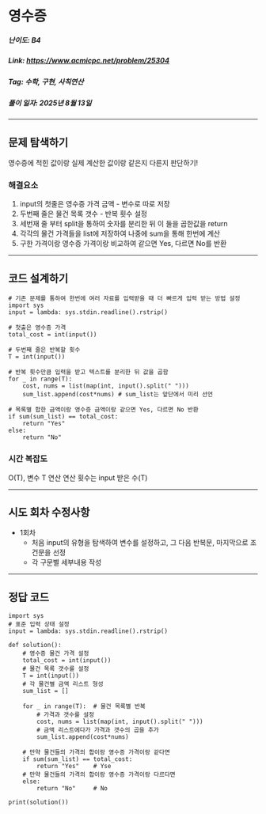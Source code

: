 # 영수증
##### 난이도: ***B4***
##### Link: https://www.acmicpc.net/problem/25304
##### Tag:  수학, 구현, 사칙연산
##### 풀이 일자: 2025년 8월 13일
***
## 문제 탐색하기
영수증에 적힌 값이랑 실제 계산한 값이랑 같은지 다른지 판단하기!

### 해결요소
1. input의 첫줄은 영수증 가격 금액 - 변수로 따로 저장
2. 두번째 줄은 물건 목록 갯수 - 반복 횟수 설정
3. 세번재 줄 부터 split을 통하여 숫자를 분리한 뒤 이 둘을 곱한값을 return
4. 각각의 물건 가격들을 list에 저장하여 나중에 sum을 통해 한번에 계산
5. 구한 가격이랑 영수증 가격이랑 비교하여 같으면 Yes, 다르면 No를 반환
***
## 코드 설계하기
```
# 기존 문제를 통하여 한번에 여러 자료를 입력받을 때 더 빠르게 입력 받는 방법 설정
import sys
input = lambda: sys.stdin.readline().rstrip()

# 첫출은 영수증 가격
total_cost = int(input())

# 두번째 줄은 반복할 횟수
T = int(input())

# 반복 횟수만큼 입력을 받고 텍스트를 분리한 뒤 값을 곱함
for _ in range(T):
    cost, nums = list(map(int, input().split(" ")))
    sum_list.append(cost*nums) # sum_list는 앞단에서 미리 선언

# 목록별 합한 금액이랑 영수증 금액이랑 같으면 Yes, 다르면 No 반환
if sum(sum_list) == total_cost:
    return "Yes"
else:
    return "No"

```
### 시간 복잡도
O(T), 변수 T 연산
연산 횟수는 input 받은 수(T)
***
## 시도 회차 수정사항

- 1회차
    - 처음 input의 유형을 탐색하여 변수를 설정하고, 그 다음 반복문, 마지막으로 조건문을 선정
    - 각 구문별 세부내용 작성
***
## 정답 코드
```
import sys
# 표준 입력 상태 설정
input = lambda: sys.stdin.readline().rstrip()

def solution():
    # 영수증 물건 가격 설정
    total_cost = int(input())
    # 물건 목록 갯수를 설정
    T = int(input())
    # 각 물건별 금액 리스트 형성
    sum_list = []

    for _ in range(T):  # 물건 목록별 반복
        # 가격과 갯수를 설정
        cost, nums = list(map(int, input().split(" ")))
        # 금액 리스트에다가 가격과 갯수의 곱을 추가
        sum_list.append(cost*nums)

    # 만약 물건들의 가격의 합이랑 영수증 가격이랑 같다면
    if sum(sum_list) == total_cost:
        return "Yes"    # Yse
    # 만약 물건들의 가격의 합이랑 영수증 가격이랑 다르다면
    else:
        return "No"     # No
    
print(solution())
```